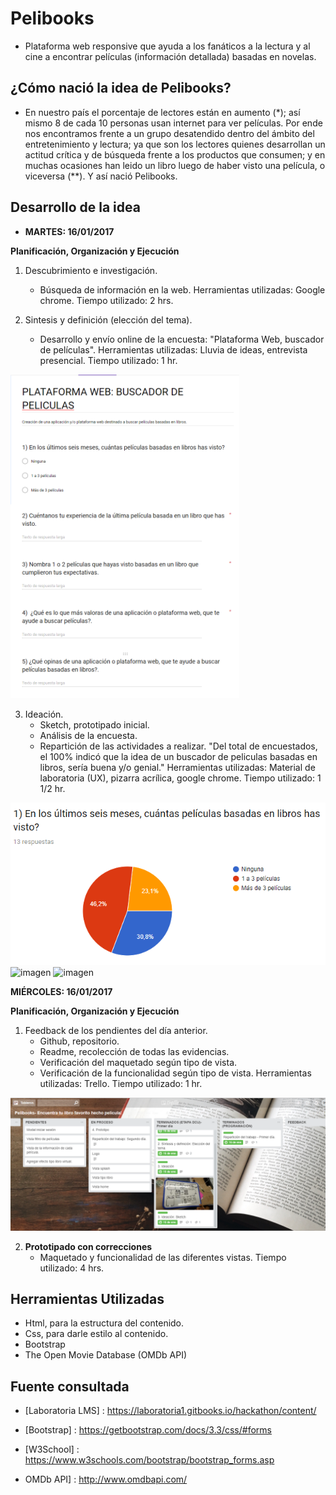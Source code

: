 # Pelibooks

- Plataforma web responsive que ayuda a los fanáticos a la lectura y al cine a encontrar películas (información detallada) basadas en novelas.

## ¿Cómo nació la idea de Pelibooks?

- En nuestro país el porcentaje de lectores están en aumento (*); así mismo 8 de cada 10 personas usan internet para ver películas. Por ende nos encontramos frente a un grupo desatendido dentro del ámbito del entretenimiento y lectura; ya que son los lectores quienes desarrollan un actitud crítica y de búsqueda frente a los productos que consumen; y en muchas ocasiones han leido un libro luego de haber visto una película, o viceversa (**). Y así nació Pelibooks.

## Desarrollo de la idea

- **MARTES: 16/01/2017**

**Planificación, Organización y Ejecución**

1. Descubrimiento e investigación.
   + Búsqueda de información en la web.
   Herramientas utilizadas: Google chrome.
   Tiempo utilizado: 2 hrs.

2. Sintesis y definición (elección del tema).
   + Desarrollo y envío online de la encuesta: "Plataforma Web, buscador de películas".
   Herramientas utilizadas: Lluvia de ideas, entrevista presencial.
   Tiempo utilizado: 1 hr.

![imagen](assets/images/Encuesta-pelibooks.png)

3. Ideación.
   + Sketch, prototipado inicial.
   + Análisis de la encuesta.
   + Repartición de las actividades a realizar.
     "Del total de encuestados, el 100% indicó que la idea de un buscador de peliculas basadas en libros, sería buena y/o genial."
   Herramientas utilizadas: Material de laboratoria (UX), pizarra acrílica, google chrome.
   Tiempo utilizado: 1 1/2 hr.

![imagen](assets/images/Encuesta-preguntaUno.png)
![imagen](assets/images/sketch-mobile.jpg)
![imagen](assets/images/sketch-desktop.jpg)


 **MIÉRCOLES: 16/01/2017**

**Planificación, Organización y Ejecución**
1. Feedback de los pendientes del día anterior.
   + Github, repositorio.
   + Readme, recolección de todas las evidencias.
   + Verificación del maquetado según tipo de vista.
   + Verificación de la funcionalidad según tipo de vista.
   Herramientas utilizadas: Trello.
   Tiempo utilizado: 1 hr.
   
![imagen](assets/images/trello.png)

2. **Prototipado con correcciones**
   + Maquetado y funcionalidad de las diferentes vistas.
   Tiempo utilizado: 4 hrs.

## Herramientas Utilizadas

- Html, para la estructura del contenido.
- Css, para darle estilo al contenido.
- Bootstrap
- The Open Movie Database (OMDb API)

## Fuente consultada

- [Laboratoria LMS] : https://laboratoria1.gitbooks.io/hackathon/content/

- [Bootstrap] : https://getbootstrap.com/docs/3.3/css/#forms

- [W3School] : https://www.w3schools.com/bootstrap/bootstrap_forms.asp

- OMDb API] : http://www.omdbapi.com/